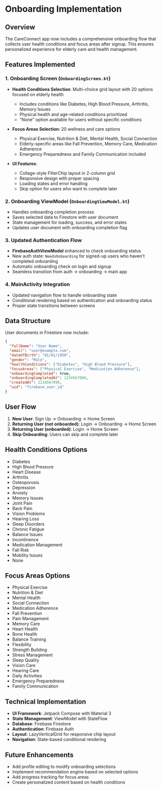 # Onboarding Implementation

## Overview

The CareConnect app now includes a comprehensive onboarding flow that collects user health
conditions and focus areas after signup. This ensures personalized experience for elderly care and
health management.

## Features Implemented

### 1. Onboarding Screen (`OnboardingScreen.kt`)

- **Health Conditions Selection**: Multi-choice grid layout with 20 options focused on elderly
  health
    - Includes conditions like Diabetes, High Blood Pressure, Arthritis, Memory Issues
    - Physical health and age-related conditions prioritized
    - "None" option available for users without specific conditions

- **Focus Areas Selection**: 20 wellness and care options
    - Physical Exercise, Nutrition & Diet, Mental Health, Social Connection
    - Elderly-specific areas like Fall Prevention, Memory Care, Medication Adherence
    - Emergency Preparedness and Family Communication included

- **UI Features**:
    - Collage-style FilterChip layout in 2-column grid
    - Responsive design with proper spacing
    - Loading states and error handling
    - Skip option for users who want to complete later

### 2. Onboarding ViewModel (`OnboardingViewModel.kt`)

- Handles onboarding completion process
- Saves selected data to Firestore with user document
- State management for loading, success, and error states
- Updates user document with onboarding completion flag

### 3. Updated Authentication Flow

- **FirebaseAuthViewModel** enhanced to check onboarding status
- New auth state: `NeedsOnboarding` for signed-up users who haven't completed onboarding
- Automatic onboarding check on login and signup
- Seamless transition from auth → onboarding → main app

### 4. MainActivity Integration

- Updated navigation flow to handle onboarding state
- Conditional rendering based on authentication and onboarding status
- Proper state transitions between screens

## Data Structure

User documents in Firestore now include:

```json
{
  "fullName": "User Name",
  "email": "user@example.com",
  "dateOfBirth": "01/01/1950",
  "gender": "Male",
  "healthConditions": ["Diabetes", "High Blood Pressure"],
  "focusAreas": ["Physical Exercise", "Medication Adherence"],
  "onboardingCompleted": true,
  "onboardingCompletedAt": 1234567890,
  "createdAt": 1234567890,
  "uid": "firebase_user_id"
}
```

## User Flow

1. **New User**: Sign Up → Onboarding → Home Screen
2. **Returning User (not onboarded)**: Login → Onboarding → Home Screen
3. **Returning User (onboarded)**: Login → Home Screen
4. **Skip Onboarding**: Users can skip and complete later

## Health Conditions Options

- Diabetes
- High Blood Pressure
- Heart Disease
- Arthritis
- Osteoporosis
- Depression
- Anxiety
- Memory Issues
- Joint Pain
- Back Pain
- Vision Problems
- Hearing Loss
- Sleep Disorders
- Chronic Fatigue
- Balance Issues
- Incontinence
- Medication Management
- Fall Risk
- Mobility Issues
- None

## Focus Areas Options

- Physical Exercise
- Nutrition & Diet
- Mental Health
- Social Connection
- Medication Adherence
- Fall Prevention
- Pain Management
- Memory Care
- Heart Health
- Bone Health
- Balance Training
- Flexibility
- Strength Building
- Stress Management
- Sleep Quality
- Vision Care
- Hearing Care
- Daily Activities
- Emergency Preparedness
- Family Communication

## Technical Implementation

- **UI Framework**: Jetpack Compose with Material 3
- **State Management**: ViewModel with StateFlow
- **Database**: Firebase Firestore
- **Authentication**: Firebase Auth
- **Layout**: LazyVerticalGrid for responsive chip layout
- **Navigation**: State-based conditional rendering

## Future Enhancements

- Add profile editing to modify onboarding selections
- Implement recommendation engine based on selected options
- Add progress tracking for focus areas
- Create personalized content based on health conditions